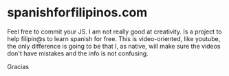 # spanishforfilipinos.com
Feel free to commit your JS. I am not really good at creativity. Is a project to help filipin@s to learn spanish for free. This is video-oriented, like youtube, the only difference is going to be that I, as native, will make sure the videos don't have mistakes and the info is not confusing.

Gracias
